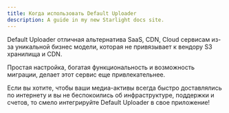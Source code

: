 ```yaml
---
title: Когда использовать Default Uploader
description: A guide in my new Starlight docs site.
---
```


Default Uploader отличная альтернатива SaaS, CDN, Cloud сервисам 
из-за уникальной бизнес модели, которая не привязывает к вендору S3 хранилища и CDN.

Простая настройка, богатая функциональность и возможность миграции, делает этот сервис еще привлекательнее.

Если вы хотите, чтобы ваши медиа-активы всегда быстро доставлялись по интернету 
и вы не беспокоились об инфраструктуре, поддержки и счетов, то смело интегрируйте Default Uploader в свое приложение!
